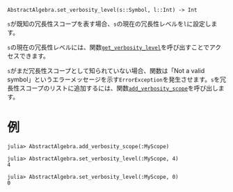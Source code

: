 ```
AbstractAlgebra.set_verbosity_level(s::Symbol, l::Int) -> Int
```

`s`が既知の冗長性スコープを表す場合、`s`の現在の冗長性レベルを`l`に設定します。

`s`の現在の冗長性レベルには、関数[`get_verbosity_level`](@ref)を呼び出すことでアクセスできます。

`s`がまだ冗長性スコープとして知られていない場合、関数は「Not a valid symbol」というエラーメッセージを示す`ErrorException`を発生させます。`s`を冗長性スコープのリストに追加するには、関数[`add_verbosity_scope`](@ref)を呼び出します。

# 例

```jldoctest
julia> AbstractAlgebra.add_verbosity_scope(:MyScope)

julia> AbstractAlgebra.set_verbosity_level(:MyScope, 4)
4

julia> AbstractAlgebra.set_verbosity_level(:MyScope, 0)
0
```
